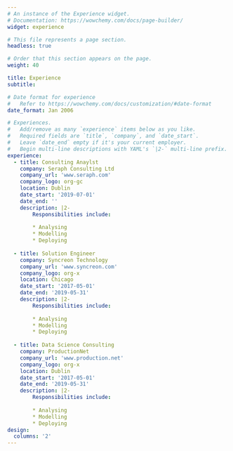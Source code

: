 ```yaml
---
# An instance of the Experience widget.
# Documentation: https://wowchemy.com/docs/page-builder/
widget: experience

# This file represents a page section.
headless: true

# Order that this section appears on the page.
weight: 40

title: Experience
subtitle:

# Date format for experience
#   Refer to https://wowchemy.com/docs/customization/#date-format
date_format: Jan 2006

# Experiences.
#   Add/remove as many `experience` items below as you like.
#   Required fields are `title`, `company`, and `date_start`.
#   Leave `date_end` empty if it's your current employer.
#   Begin multi-line descriptions with YAML's `|2-` multi-line prefix.
experience:
  - title: Consulting Anaylst
    company: Seraph Consulting Ltd
    company_url: 'www.seraph.com'
    company_logo: org-gc
    location: Dublin
    date_start: '2019-07-01'
    date_end: ''
    description: |2-
        Responsibilities include:
        
        * Analysing
        * Modelling
        * Deploying
        
  - title: Solution Engineer
    company: Syncreon Technology
    company_url: 'www.syncreon.com'
    company_logo: org-x
    location: Chicago
    date_start: '2017-05-01'
    date_end: '2019-05-31'
    description: |2-
        Responsibilities include:
        
        * Analysing
        * Modelling
        * Deploying
        
  - title: Data Science Consulting
    company: ProductionNet
    company_url: 'www.production.net'
    company_logo: org-x
    location: Dublin
    date_start: '2017-05-01'
    date_end: '2019-05-31'
    description: |2-
        Responsibilities include:
        
        * Analysing
        * Modelling
        * Deploying
design:
  columns: '2'
---
```

